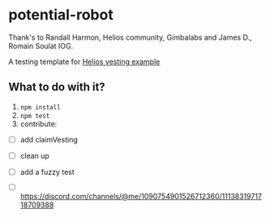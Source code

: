 # potential-robot

Thank's to Randall Harmon, Helios community, Gimbalabs and James D., Romain Soulat IOG. 

A testing template for [Helios vesting example](https://github.com/lley154/helios-examples/tree/main/vesting)

## What to do with it?
1. `npm install`
2. `npm test`
3. contribute:
- [ ] add claimVesting
- [ ] clean up
- [ ] add a fuzzy test
- [ ] https://discord.com/channels/@me/1090754901526712360/1113831971718709388

